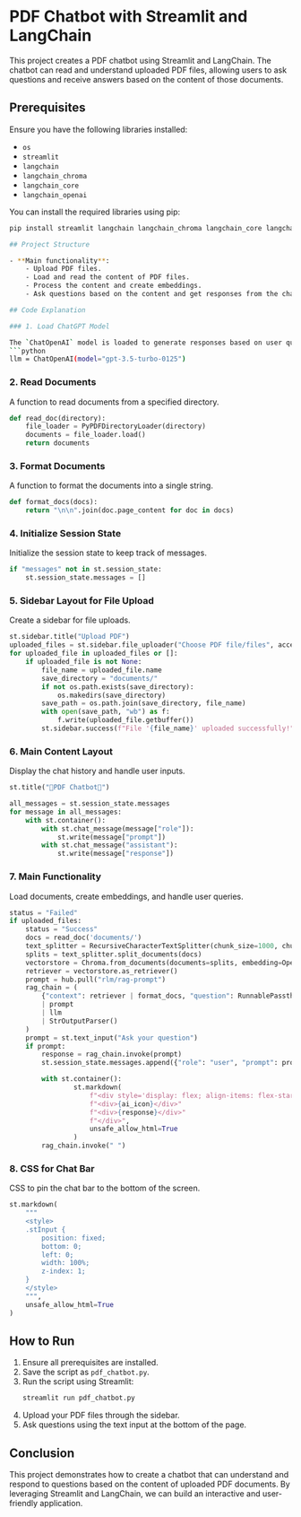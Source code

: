 # PDF Chatbot with Streamlit and LangChain

This project creates a PDF chatbot using Streamlit and LangChain. The chatbot can read and understand uploaded PDF files, allowing users to ask questions and receive answers based on the content of those documents.

## Prerequisites

Ensure you have the following libraries installed:
- `os`
- `streamlit`
- `langchain`
- `langchain_chroma`
- `langchain_core`
- `langchain_openai`

You can install the required libraries using pip:
```bash
pip install streamlit langchain langchain_chroma langchain_core langchain_openai

## Project Structure

- **Main functionality**:
    - Upload PDF files.
    - Load and read the content of PDF files.
    - Process the content and create embeddings.
    - Ask questions based on the content and get responses from the chatbot.

## Code Explanation

### 1. Load ChatGPT Model

The `ChatOpenAI` model is loaded to generate responses based on user queries.
```python
llm = ChatOpenAI(model="gpt-3.5-turbo-0125")
```

### 2. Read Documents

A function to read documents from a specified directory.
```python
def read_doc(directory):
    file_loader = PyPDFDirectoryLoader(directory)
    documents = file_loader.load()
    return documents
```

### 3. Format Documents

A function to format the documents into a single string.
```python
def format_docs(docs):
    return "\n\n".join(doc.page_content for doc in docs)
```

### 4. Initialize Session State

Initialize the session state to keep track of messages.
```python
if "messages" not in st.session_state:
    st.session_state.messages = []
```

### 5. Sidebar Layout for File Upload

Create a sidebar for file uploads.
```python
st.sidebar.title("Upload PDF")
uploaded_files = st.sidebar.file_uploader("Choose PDF file/files", accept_multiple_files=True)
for uploaded_file in uploaded_files or []:
    if uploaded_file is not None:
        file_name = uploaded_file.name
        save_directory = "documents/"
        if not os.path.exists(save_directory):
            os.makedirs(save_directory)
        save_path = os.path.join(save_directory, file_name)
        with open(save_path, "wb") as f:
            f.write(uploaded_file.getbuffer())
        st.sidebar.success(f"File '{file_name}' uploaded successfully!")
```

### 6. Main Content Layout

Display the chat history and handle user inputs.
```python
st.title("🤖PDF Chatbot🤖")

all_messages = st.session_state.messages
for message in all_messages:
    with st.container():
        with st.chat_message(message["role"]):
            st.write(message["prompt"])
        with st.chat_message("assistant"):
            st.write(message["response"])
```

### 7. Main Functionality

Load documents, create embeddings, and handle user queries.
```python
status = "Failed"
if uploaded_files:
    status = "Success"
    docs = read_doc('documents/')
    text_splitter = RecursiveCharacterTextSplitter(chunk_size=1000, chunk_overlap=200)
    splits = text_splitter.split_documents(docs)
    vectorstore = Chroma.from_documents(documents=splits, embedding=OpenAIEmbeddings())
    retriever = vectorstore.as_retriever()
    prompt = hub.pull("rlm/rag-prompt")
    rag_chain = (
        {"context": retriever | format_docs, "question": RunnablePassthrough()}
        | prompt
        | llm
        | StrOutputParser()
    )
    prompt = st.text_input("Ask your question")
    if prompt:
        response = rag_chain.invoke(prompt)
        st.session_state.messages.append({"role": "user", "prompt": prompt, "response": response})

        with st.container():
                st.markdown(
                    f"<div style='display: flex; align-items: flex-start;'>"
                    f"<div>{ai_icon}</div>"
                    f"<div>{response}</div>"
                    f"</div>",
                    unsafe_allow_html=True
                )
        rag_chain.invoke(" ")
```

### 8. CSS for Chat Bar

CSS to pin the chat bar to the bottom of the screen.
```python
st.markdown(
    """
    <style>
    .stInput {
        position: fixed;
        bottom: 0;
        left: 0;
        width: 100%;
        z-index: 1;
    }
    </style>
    """,
    unsafe_allow_html=True
)
```

## How to Run

1. Ensure all prerequisites are installed.
2. Save the script as `pdf_chatbot.py`.
3. Run the script using Streamlit:
    ```bash
    streamlit run pdf_chatbot.py
    ```
4. Upload your PDF files through the sidebar.
5. Ask questions using the text input at the bottom of the page.

## Conclusion

This project demonstrates how to create a chatbot that can understand and respond to questions based on the content of uploaded PDF documents. By leveraging Streamlit and LangChain, we can build an interactive and user-friendly application.
```
